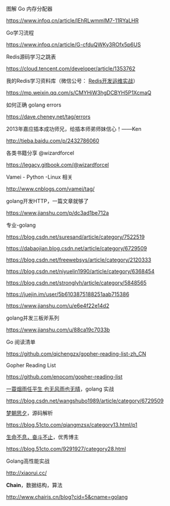 图解 Go 内存分配器

https://www.infoq.cn/article/IEhRLwmmIM7-11RYaLHR

Go学习流程

https://www.infoq.cn/article/G-cfduQWKy3ROfx5p6US

Redis源码学习之跳表

https://cloud.tencent.com/developer/article/1353762

我的Redis学习资料库（微信公号： [Redis开发运维实战](javascript:void(0);)）

https://mp.weixin.qq.com/s/CMYHiW3hgDCBYH5P1XcmaQ

如何正确 golang errors 

https://dave.cheney.net/tag/errors

2013年嘉应插本成功师兄，给插本师弟师妹信心！——Ken

http://tieba.baidu.com/p/2432786060

各类书籍分享 @wizardforcel

https://legacy.gitbook.com/@wizardforcel

Vamei - Python -Linux 相关

http://www.cnblogs.com/vamei/tag/

golang开发HTTP，一篇文章就够了

https://www.jianshu.com/p/dc3ad1be712a



专业-golang

https://blog.csdn.net/suresand/article/category/7522519

https://dabaojian.blog.csdn.net/article/category/6729509

https://blog.csdn.net/freewebsys/article/category/2120333

https://blog.csdn.net/niyuelin1990/article/category/6368454

https://blog.csdn.net/stronglyh/article/category/5848565

https://juejin.im/user/5b6103875188251aab715386

https://www.jianshu.com/u/e6e4f22e14d2

golang并发三板斧系列

https://www.jianshu.com/u/88ca19c7033b

Go 阅读清单

https://github.com/qichengzx/gopher-reading-list-zh_CN

Gopher Reading List

https://github.com/enocom/gopher-reading-list

[一蓑烟雨任平生 也无风雨也无晴](https://blog.csdn.net/wangshubo1989)，golang 实战

<https://blog.csdn.net/wangshubo1989/article/category/6729509>

[梦朝思夕](javascript:;)，源码解析

<https://blog.51cto.com/qiangmzsx/category13.html/p1>

[生命不息，奋斗不止](javascript:;)，优秀博主

<https://blog.51cto.com/9291927/category28.html>

Golang高性能实战

<http://xiaorui.cc/>

**Chain**，数据结构，算法

<http://www.chairis.cn/blog?cid=5&cname=golang>